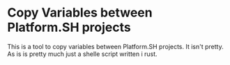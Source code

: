 # Copy Variables between Platform.SH projects

This is a tool to copy variables between Platform.SH projects.
It isn't pretty. As is is pretty much just a shelle script written i rust.
